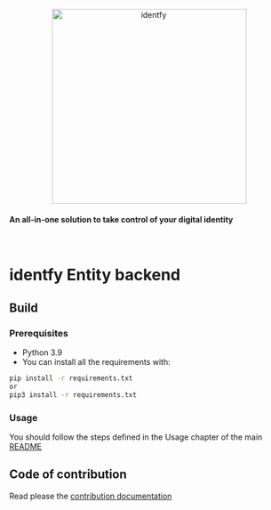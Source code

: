 <p align="center">
    <picture>
      <source media="(prefers-color-scheme: dark)" srcset="./img/identfy-logo-dark.svg">
      <source media="(prefers-color-scheme: light)" srcset="./img/identfy-logo-light.svg">
      <img alt="identfy" src="./img/identfy.png" width="350" style="max-width: 100%;">
    </picture>
</p>

<p align="center">
  <h4>
    An all-in-one solution to take control of your digital identity
  </h4>
</p>

<br/>

#  identfy Entity backend

## Build

### Prerequisites

- Python 3.9
- You can install all the requirements with:

```bash
pip install -r requirements.txt
or
pip3 install -r requirements.txt
```

### Usage

You should follow the steps defined in the Usage chapter of the main [README](../README.md)


## Code of contribution

Read please the [contribution documentation](../CONTRIBUTING.md)